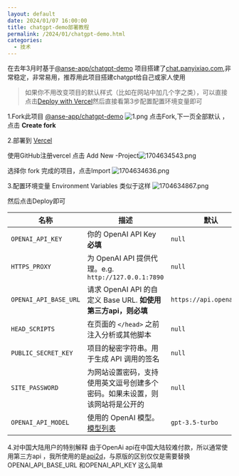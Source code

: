 ```yaml
---
layout: default
date: 2024/01/07 16:00:00
title: chatgpt-demo部署教程
permalink: /2024/01/chatgpt-demo.html
categories:
  - 技术
---
```


在去年3月时基于[@anse-app/chatgpt-demo](https://github.com/anse-app/chatgpt-demo "@anse-app/chatgpt-demo") 项目搭建了[chat.panyixiao.com](https://chat.panyixiao.com/ "chat.panyixiao.com"),非常稳定，非常易用，推荐用此项目搭建chatgpt给自己或家人使用

> 如果你不用改变项目的默认样式（比如在网站中加几个字之类），可以直接点击[Deploy with Vercel](https://vercel.com/new/clone?repository-url=https%3A%2F%2Fgithub.com%2Fddiu8081%2Fchatgpt-demo&env=OPENAI_API_KEY&envDescription=OpenAI%20API%20Key&envLink=https%3A%2F%2Fplatform.openai.com%2Faccount%2Fapi-keys)然后直接看第3步配置配置环境变量即可

1.Fork此项目 [@anse-app/chatgpt-demo](https://github.com/anse-app/chatgpt-demo "@anse-app/chatgpt-demo")
![1.png](https://hkcdn.yixiao.org/typecho/2024/01/07/1.png?x-oss-process=style/sy)
点击Fork,下一页全部默认 ，点击 **Create fork**



2.部署到 [Vercel](https://vercel.com/ "Vercel")

使用GitHub注册vercel
点击 Add New -Project![1704634543.png](https://hkcdn.yixiao.org/typecho/2024/01/07/1704634543.png?x-oss-process=style/sy)

选择你 fork 完成的项目，点击Import
![1704634636.png](https://hkcdn.yixiao.org/typecho/2024/01/07/1704634636.png?x-oss-process=style/sy)

3.配置环境变量 Environment Variables
类似于这样
![1704634867.png](https://hkcdn.yixiao.org/typecho/2024/01/07/1704634867.png?x-oss-process=style/sy)

然后点击Deploy即可

| 名称 | 描述 | 默认 |
| --- | --- | --- |
| `OPENAI_API_KEY` | 你的 OpenAI API Key **必填**| `null` |
| `HTTPS_PROXY` | 为 OpenAI API 提供代理。e.g. `http://127.0.0.1:7890` | `null` |
| `OPENAI_API_BASE_URL` | 请求 OpenAI API 的自定义 Base URL. **如使用第三方api，则必填** | `https://api.openai.com` |
| `HEAD_SCRIPTS` | 在页面的 `</head>` 之前注入分析或其他脚本 | `null` |
| `PUBLIC_SECRET_KEY` | 项目的秘密字符串。用于生成 API 调用的签名 | `null` |
| `SITE_PASSWORD` | 为网站设置密码，支持使用英文逗号创建多个密码。如果未设置，则该网站将是公开的 | `null` |
| `OPENAI_API_MODEL` | 使用的 OpenAI 模型。[模型列表](https://platform.openai.com/docs/api-reference/models/list) | `gpt-3.5-turbo` |

4.对中国大陆用户的特别解释
由于OpenAi api在中国大陆较难付款，所以通常使用第三方api ，我所使用的是[api2d](https://api2d.com/ "api2d")，与原版的区别仅仅是需要替换OPENAI_API_BASE_URL 和OPENAI_API_KEY 这么简单

